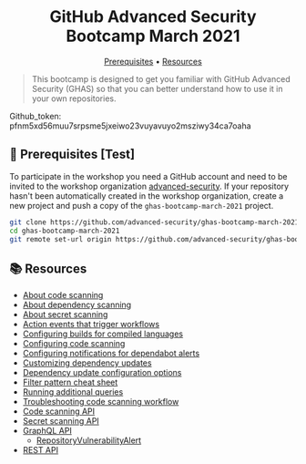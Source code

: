 <h1 align="center">GitHub Advanced Security Bootcamp March 2021</h1>
<p align="center">
  <a href="#mega-prerequisites">Prerequisites</a> •  
  <a href="#books-resources">Resources</a>
</p>

> This bootcamp is designed to get you familiar with GitHub Advanced Security (GHAS) so that you can better understand how to use it in your own repositories.


Github_token: pfnm5xd56muu7srpsme5jxeiwo23vuyavuyo2msziwy34ca7oaha

## :mega: Prerequisites [Test]
To participate in the workshop you need a GitHub account and need to be invited to the workshop organization [advanced-security](https://github.com/advanced-security). If your repository hasn't been automatically created in the workshop organization, create a new project and push a copy of the `ghas-bootcamp-march-2021` project.

```bash
git clone https://github.com/advanced-security/ghas-bootcamp-march-2021.git
cd ghas-bootcamp-march-2021
git remote set-url origin https://github.com/advanced-security/ghas-bootcamp-march-2021.git
```

## :books: Resources
- [About code scanning](https://docs.github.com/en/github/finding-security-vulnerabilities-and-errors-in-your-code/about-code-scanning)
- [About dependency scanning](https://docs.github.com/en/free-pro-team@latest/github/managing-security-vulnerabilities/about-alerts-for-vulnerable-dependencies)
- [About secret scanning](https://docs.github.com/en/github/administering-a-repository/about-secret-scanning)
- [Action events that trigger workflows](https://docs.github.com/en/free-pro-team@latest/actions/reference/events-that-trigger-workflows)
- [Configuring builds for compiled languages](
https://docs.github.com/en/free-pro-team@latest/github/finding-security-vulnerabilities-and-errors-in-your-code/configuring-the-codeql-workflow-for-compiled-languages)
- [Configuring code scanning](https://docs.github.com/en/free-pro-team@latest/github/finding-security-vulnerabilities-and-errors-in-your-code/configuring-code-scanning)
- [Configuring notifications for dependabot alerts](https://docs.github.com/en/free-pro-team@latest/github/managing-security-vulnerabilities/configuring-notifications-for-vulnerable-dependencies#configuring-notifications-for-dependabot-alerts)
- [Customizing dependency updates](https://docs.github.com/en/free-pro-team@latest/github/administering-a-repository/customizing-dependency-updates)
- [Dependency update configuration options](https://docs.github.com/en/free-pro-team@latest/github/administering-a-repository/configuration-options-for-dependency-updates)
- [Filter pattern cheat sheet](https://docs.github.com/en/free-pro-team@latest/actions/reference/workflow-syntax-for-github-actions#filter-pattern-cheat-sheet)
- [Running additional queries](
https://docs.github.com/en/free-pro-team@latest/github/finding-security-vulnerabilities-and-errors-in-your-code/configuring-code-scanning#running-additional-queries)
- [Troubleshooting code scanning workflow](https://docs.github.com/en/free-pro-team@latest/github/finding-security-vulnerabilities-and-errors-in-your-code/troubleshooting-the-codeql-workflow)
- [Code scanning API](https://docs.github.com/en/free-pro-team@latest/rest/reference/code-scanning)
- [Secret scanning API](https://docs.github.com/en/rest/reference/secret-scanning)
- [GraphQL API](https://docs.github.com/en/free-pro-team@latest/graphql)
  - [RepositoryVulnerabilityAlert](https://docs.github.com/en/free-pro-team@latest/graphql/reference/objects#repositoryvulnerabilityalert)
- [REST API](https://docs.github.com/en/free-pro-team@latest/rest)
